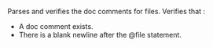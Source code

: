 Parses and verifies the doc comments for files.
Verifies that :
<ul>
 <li>A doc comment exists. </li>
 <li>There is a blank newline after the @file statement. </li>
</ul>